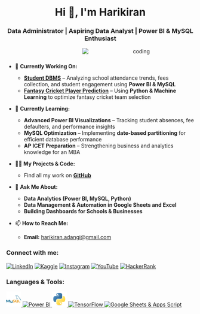 <header>
    <h1 align="center">Hi 👋, I'm Harikiran</h1>
    <h3 align="center">Data Administrator | Aspiring Data Analyst | Power BI & MySQL Enthusiast</h3>
    <img align="right" alt="coding" width="300" src="https://miro.medium.com/v2/resize:fit:720/format:webp/0*2fBIH8UQ8qij8fE7.jpg">
</header>

- 🔭 **Currently Working On:**  
  - **[Student DBMS](https://github.com/harikiranadangi/PowerBI-School-Dashboard)** – Analyzing school attendance trends, fees collection, and student engagement using **Power BI & MySQL**  
  - **[Fantasy Cricket Player Prediction](https://github.com/harikiranadangi/dream11-ipl-player-prediction)** – Using **Python & Machine Learning** to optimize fantasy cricket team selection  

- 🌱 **Currently Learning:**  
  - **Advanced Power BI Visualizations** – Tracking student absences, fee defaulters, and performance insights  
  - **MySQL Optimization** – Implementing **date-based partitioning** for efficient database performance  
  - **AP ICET Preparation** – Strengthening business and analytics knowledge for an MBA  

- 👨‍💻 **My Projects & Code:**  
  - Find all my work on **[GitHub](https://github.com/harikiranadangi)**  

- 💬 **Ask Me About:**  
  - **Data Analytics (Power BI, MySQL, Python)**  
  - **Data Management & Automation in Google Sheets and Excel**  
  - **Building Dashboards for Schools & Businesses**  

- 📫 **How to Reach Me:**  
  - **Email:** harikiran.adangi@gmail.com  

<h3 align="left">Connect with me:</h3>
<p align="left">
    <a href="https://linkedin.com/in/hari-kiran-adangi-b3b568128" target="_blank"><img align="center" src="https://raw.githubusercontent.com/rahuldkjain/github-profile-readme-generator/master/src/images/icons/Social/linked-in-alt.svg" alt="LinkedIn" height="30" width="40" /></a>
    <a href="https://kaggle.com/harikirantheanalyst" target="_blank"><img align="center" src="https://raw.githubusercontent.com/rahuldkjain/github-profile-readme-generator/master/src/images/icons/Social/kaggle.svg" alt="Kaggle" height="30" width="40" /></a>
    <a href="https://instagram.com/harikiranikee" target="_blank"><img align="center" src="https://raw.githubusercontent.com/rahuldkjain/github-profile-readme-generator/master/src/images/icons/Social/instagram.svg" alt="Instagram" height="30" width="40" /></a>
    <a href="https://www.youtube.com/c/ucvqbvjaw0cxeh7opmxpgbfg" target="_blank"><img align="center" src="https://raw.githubusercontent.com/rahuldkjain/github-profile-readme-generator/master/src/images/icons/Social/youtube.svg" alt="YouTube" height="30" width="40" /></a>
    <a href="https://www.hackerrank.com/harikiranikee" target="_blank"><img align="center" src="https://raw.githubusercontent.com/rahuldkjain/github-profile-readme-generator/master/src/images/icons/Social/hackerrank.svg" alt="HackerRank" height="30" width="40" /></a>
</p>

<h3 align="left">Languages & Tools:</h3>
<p align="left"> 
    <a href="https://www.mysql.com/" target="_blank" rel="noreferrer">
        <img src="https://raw.githubusercontent.com/devicons/devicon/master/icons/mysql/mysql-original-wordmark.svg" alt="MySQL" width="40" height="40"/>
    </a> 
    <a href="https://www.microsoft.com/en-in/power-platform/products/power-bi/getting-started-with-power-bi?culture=en-us&country=us" target="_blank" rel="noreferrer">
        <img src="https://1000logos.net/wp-content/uploads/2022/08/Microsoft-Power-BI-Logo.png" alt="Power BI" width="60" height="40"/>
    </a> 
    <a href="https://www.python.org" target="_blank" rel="noreferrer">
        <img src="https://raw.githubusercontent.com/devicons/devicon/master/icons/python/python-original.svg" alt="Python" width="40" height="40"/>
    </a> 
    <a href="https://www.tensorflow.org" target="_blank" rel="noreferrer">
        <img src="https://www.vectorlogo.zone/logos/tensorflow/tensorflow-icon.svg" alt="TensorFlow" width="40" height="40"/>
    </a> 
    <a href="https://developers.google.com/apps-script" target="_blank" rel="noreferrer">
        <img src="https://upload.wikimedia.org/wikipedia/commons/thumb/d/d4/Google_Sheets_2020_Logo.svg/40px-Google_Sheets_2020_Logo.svg.png" alt="Google Sheets & Apps Script" width="40" height="40"/>
    </a> 
</p>
